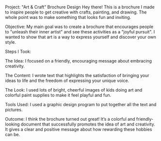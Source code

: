 Project: "Art & Craft" Brochure Design
Hey there! This is a brochure I made to inspire people to get creative with crafts, painting, and drawing. The whole point was to make something that looks fun and inviting.

Objective:
My main goal was to create a brochure that encourages people to "unleash their inner artist" and see these activities as a "joyful pursuit". I wanted to show that art is a way to express yourself and discover your own style.





Steps I Took:


The Idea: I focused on a friendly, encouraging message about embracing creativity.


The Content: I wrote text that highlights the satisfaction of bringing your ideas to life and the freedom of expressing your unique voice.



The Look: I used lots of bright, cheerful images of kids doing art and colorful paint supplies to make it feel playful and fun.

Tools Used:
I used a graphic design program to put together all the text and pictures.

Outcome:
I think the brochure turned out great! It’s a colorful and friendly-looking document that successfully promotes the idea of art and creativity. It gives a clear and positive message about how rewarding these hobbies can be.
